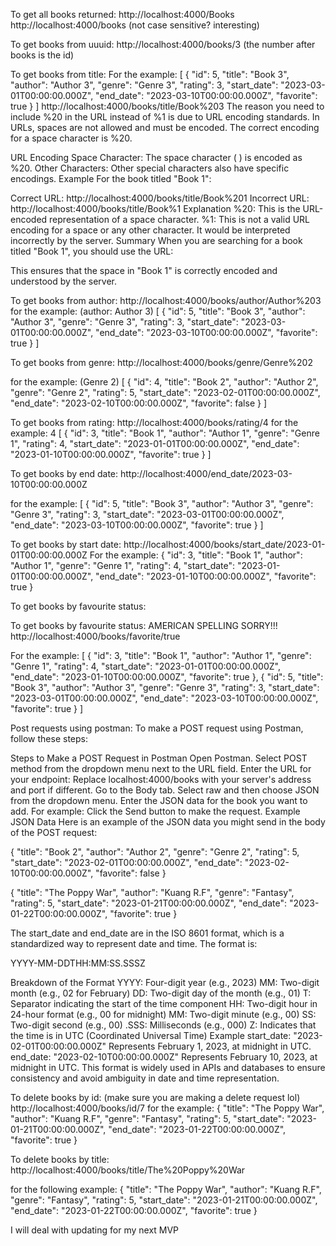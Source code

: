 To get all books returned:
http://localhost:4000/Books
http://localhost:4000/books (not case sensitive? interesting)

To get books from uuuid:
http://localhost:4000/books/3
(the number after books is the id)

To get books from title:
For the example:
[
    {
        "id": 5,
        "title": "Book 3",
        "author": "Author 3",
        "genre": "Genre 3",
        "rating": 3,
        "start_date": "2023-03-01T00:00:00.000Z",
        "end_date": "2023-03-10T00:00:00.000Z",
        "favorite": true
    }
]
http://localhost:4000/books/title/Book%203
The reason you need to include %20 in the URL instead of %1 is due to URL encoding standards. In URLs, spaces are not allowed and must be encoded. The correct encoding for a space character is %20.

URL Encoding
Space Character: The space character ( ) is encoded as %20.
Other Characters: Other special characters also have specific encodings.
Example
For the book titled "Book 1":

Correct URL: http://localhost:4000/books/title/Book%201
Incorrect URL: http://localhost:4000/books/title/Book%1
Explanation
%20: This is the URL-encoded representation of a space character.
%1: This is not a valid URL encoding for a space or any other character. It would be interpreted incorrectly by the server.
Summary
When you are searching for a book titled "Book 1", you should use the URL:

This ensures that the space in "Book 1" is correctly encoded and understood by the server.

To get books from author:
http://localhost:4000/books/author/Author%203
for the example: (author: Author 3)
[
    {
        "id": 5,
        "title": "Book 3",
        "author": "Author 3",
        "genre": "Genre 3",
        "rating": 3,
        "start_date": "2023-03-01T00:00:00.000Z",
        "end_date": "2023-03-10T00:00:00.000Z",
        "favorite": true
    }
]

To get books from genre:
http://localhost:4000/books/genre/Genre%202

for the example: (Genre 2)
[
    {
        "id": 4,
        "title": "Book 2",
        "author": "Author 2",
        "genre": "Genre 2",
        "rating": 5,
        "start_date": "2023-02-01T00:00:00.000Z",
        "end_date": "2023-02-10T00:00:00.000Z",
        "favorite": false
    }
]

To get books from rating:
http://localhost:4000/books/rating/4
for the example: 4
[
    {
        "id": 3,
        "title": "Book 1",
        "author": "Author 1",
        "genre": "Genre 1",
        "rating": 4,
        "start_date": "2023-01-01T00:00:00.000Z",
        "end_date": "2023-01-10T00:00:00.000Z",
        "favorite": true
    }
]

To get books by end date:
http://localhost:4000/end_date/2023-03-10T00:00:00.000Z

for the example:
[
    {
        "id": 5,
        "title": "Book 3",
        "author": "Author 3",
        "genre": "Genre 3",
        "rating": 3,
        "start_date": "2023-03-01T00:00:00.000Z",
        "end_date": "2023-03-10T00:00:00.000Z",
        "favorite": true
    }
]

To get books by start date:
http://localhost:4000/books/start_date/2023-01-01T00:00:00.000Z
For the example:
  {
        "id": 3,
        "title": "Book 1",
        "author": "Author 1",
        "genre": "Genre 1",
        "rating": 4,
        "start_date": "2023-01-01T00:00:00.000Z",
        "end_date": "2023-01-10T00:00:00.000Z",
        "favorite": true
    }

To get books by favourite status:

To get books by favourite status:
AMERICAN SPELLING SORRY!!!
http://localhost:4000/books/favorite/true

For the example:
[
    {
        "id": 3,
        "title": "Book 1",
        "author": "Author 1",
        "genre": "Genre 1",
        "rating": 4,
        "start_date": "2023-01-01T00:00:00.000Z",
        "end_date": "2023-01-10T00:00:00.000Z",
        "favorite": true
    },
    {
        "id": 5,
        "title": "Book 3",
        "author": "Author 3",
        "genre": "Genre 3",
        "rating": 3,
        "start_date": "2023-03-01T00:00:00.000Z",
        "end_date": "2023-03-10T00:00:00.000Z",
        "favorite": true
    }
]

Post requests using postman:
To make a POST request using Postman, follow these steps:

Steps to Make a POST Request in Postman
Open Postman.
Select POST method from the dropdown menu next to the URL field.
Enter the URL for your endpoint:
Replace localhost:4000/books with your server's address and port if different.
Go to the Body tab.
Select raw and then choose JSON from the dropdown menu.
Enter the JSON data for the book you want to add. For example:
Click the Send button to make the request.
Example JSON Data
Here is an example of the JSON data you might send in the body of the POST request:

{
  "title": "Book 2",
  "author": "Author 2",
  "genre": "Genre 2",
  "rating": 5,
  "start_date": "2023-02-01T00:00:00.000Z",
  "end_date": "2023-02-10T00:00:00.000Z",
  "favorite": false
}

{
  "title": "The Poppy War",
  "author": "Kuang R.F",
  "genre": "Fantasy",
  "rating": 5,
  "start_date": "2023-01-21T00:00:00.000Z",
  "end_date": "2023-01-22T00:00:00.000Z",
  "favorite": true
}

The start_date and end_date are in the ISO 8601 format, which is a standardized way to represent date and time. The format is:

YYYY-MM-DDTHH:MM:SS.SSSZ

Breakdown of the Format
YYYY: Four-digit year (e.g., 2023)
MM: Two-digit month (e.g., 02 for February)
DD: Two-digit day of the month (e.g., 01)
T: Separator indicating the start of the time component
HH: Two-digit hour in 24-hour format (e.g., 00 for midnight)
MM: Two-digit minute (e.g., 00)
SS: Two-digit second (e.g., 00)
.SSS: Milliseconds (e.g., 000)
Z: Indicates that the time is in UTC (Coordinated Universal Time)
Example
start_date: "2023-02-01T00:00:00.000Z"
Represents February 1, 2023, at midnight in UTC.
end_date: "2023-02-10T00:00:00.000Z"
Represents February 10, 2023, at midnight in UTC.
This format is widely used in APIs and databases to ensure consistency and avoid ambiguity in date and time representation.

To delete books by id:
(make sure you are making a delete request lol)
http://localhost:4000/books/id/7
for the example:
{
  "title": "The Poppy War",
  "author": "Kuang R.F",
  "genre": "Fantasy",
  "rating": 5,
  "start_date": "2023-01-21T00:00:00.000Z",
  "end_date": "2023-01-22T00:00:00.000Z",
  "favorite": true
}


To delete books by title:
http://localhost:4000/books/title/The%20Poppy%20War

for the following example:
{
  "title": "The Poppy War",
  "author": "Kuang R.F",
  "genre": "Fantasy",
  "rating": 5,
  "start_date": "2023-01-21T00:00:00.000Z",
  "end_date": "2023-01-22T00:00:00.000Z",
  "favorite": true
}

I will deal with updating for my next MVP